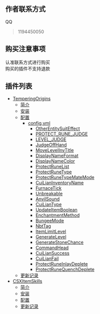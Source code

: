 ## 作者联系方式

QQ
> 1194450050

## 购买注意事项

认准联系方式进行购买\
购买的插件不支持退款

## 插件列表

* [TemperingOrigins](markdown/TemperingOrigins/introduction.md)
    * [简介](markdown/TemperingOrigins/introduction.md)
    * [安装](markdown/TemperingOrigins/install.md)
    * [配置](markdown/TemperingOrigins/settings.md)
        * [config.yml](markdown/TemperingOrigins/settings/config-yml.md)
            * [OtherEntitySuitEffect](markdown/TemperingOrigins/settings/config/OtherEntitySuitEffect.md)
            * [PROTECT_RUNE_JUDGE](markdown/TemperingOrigins/settings/config/PROTECT_RUNE_JUDGE.md)
            * [LEVEL_JUDGE](markdown/TemperingOrigins/settings/config/LEVEL_JUDGE.md)
            * [JudgeOffHand](markdown/TemperingOrigins/settings/config/JudgeOffHand.md)
            * [MoveLevelInvTitle](markdown/TemperingOrigins/settings/config/MoveLevelInvTitle.md)
            * [DisplayNameFormat](markdown/TemperingOrigins/settings/config/DisplayNameFormat.md)
            * [DisplayNameColor](markdown/TemperingOrigins/settings/config/DisplayNameColor.md)
            * [ProtectRuneList](markdown/TemperingOrigins/settings/config/ProtectRuneList.md)
            * [ProtectRuneType](markdown/TemperingOrigins/settings/config/ProtectRuneType.md)
            * [ProtectRuneTypeMateMode](markdown/TemperingOrigins/settings/config/ProtectRuneTypeMateMode.md)
            * [CuiLianInventoryName](markdown/TemperingOrigins/settings/config/CuiLianInventoryName.md)
            * [FurnaceTick](markdown/TemperingOrigins/settings/config/FurnaceTick.md)
            * [Unbreakable](markdown/TemperingOrigins/settings/config/Unbreakable.md)
            * [AnvilSound](markdown/TemperingOrigins/settings/config/AnvilSound.md)
            * [CuiLianType](markdown/TemperingOrigins/settings/config/CuiLianType.md)
            * [UpdateItemBoolean](markdown/TemperingOrigins/settings/config/UpdateItemBoolean.md)
            * [EnchantmentMethod](markdown/TemperingOrigins/settings/config/EnchantmentMethod.md)
            * [BungeeMode](markdown/TemperingOrigins/settings/config/BungeeMode.md)
            * [NbtTag](markdown/TemperingOrigins/settings/config/NbtTag.md)
            * [ItemLimitLevel](markdown/TemperingOrigins/settings/config/ItemLimitLevel.md)
            * [GenerateLevel](markdown/TemperingOrigins/settings/config/GenerateLevel.md)
            * [GenerateStoneChance](markdown/TemperingOrigins/settings/config/GenerateStoneChance.md)
            * [CommandHead](markdown/TemperingOrigins/settings/config/CommandHead.md)
            * [CuiLianSuccess](markdown/TemperingOrigins/settings/config/CuiLianSuccess.md)
            * [CuiLianFail](markdown/TemperingOrigins/settings/config/CuiLianFail.md)
            * [ProtectRuneInlayDeplete](markdown/TemperingOrigins/settings/config/ProtectRuneInlayDeplete.md)
            * [ProtectRuneQuenchDeplete](markdown/TemperingOrigins/settings/config/ProtectRuneQuenchDeplete.md)
    * [更新记录](markdown/TemperingOrigins/update.md)
* [CSXItemSkills](markdown/CSXItemSkills/introduction.md)
    * [简介](markdown/CSXItemSkills/introduction.md)
    * [安装](markdown/CSXItemSkills/install.md)
    * [配置](markdown/CSXItemSkills/settings.md)
    * [更新记录](markdown/CSXItemSkills/update.md)